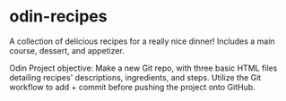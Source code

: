 # odin-recipes
A collection of delicious recipes for a really nice dinner!
Includes a main course, dessert, and appetizer.

Odin Project objective: Make a new Git repo, with three basic HTML files detailing recipes' descriptions, ingredients, and steps. Utilize the Git workflow to add + commit before pushing the project onto GitHub.